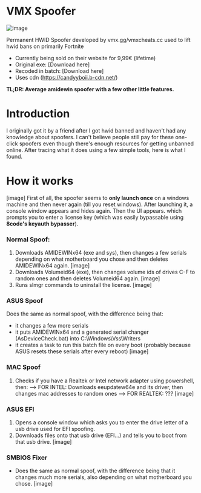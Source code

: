 # VMX Spoofer
![image](https://github.com/user-attachments/assets/df48c882-6e89-47eb-867e-e18bc6f16150)

Permanent HWID Spoofer developed by vmx.gg/vmxcheats.cc used to lift hwid bans on primarily Fortnite
- Currently being sold on their website for 9,99€ (lifetime)
- Original exe: [Download here]
- Recoded in batch: [Download here]
- Uses cdn (https://candyyboii.b-cdn.net/)

**TL;DR: Average amidewin spoofer with a few other little features.**

# Introduction
I originally got it by a friend after I got hwid banned and haven't had any knowledge about spoofers. I can't believe people still pay for these one-click spoofers even though there's enough resources for getting unbanned online. After tracing what it does using a few simple tools, here is what I found.

# How it works
[image]
First of all, the spoofer seems to **only launch once** on a windows machine and then never again (till you reset windows). After launching it, a console window appears and hides again. Then the UI appears. which prompts you to enter a license key (which was easily bypassable using **8code's keyauth bypasser**).

### Normal Spoof:
1. Downloads AMIDEWINx64 (exe and sys), then changes a few serials depending on what motherboard you chose and then deletes AMIDEWINx64 again.
[image]
2. Downloads Volumeid64 (exe), then changes volume ids of drives C-F to random ones and then deletes Volumeid64 again.
[image]
3. Runs slmgr commands to uninstall the license.
[image]

### ASUS Spoof
Does the same as normal spoof, with the difference being that:
- it changes a few more serials
- it puts AMIDEWINx64 and a generated serial changer (AsDeviceCheck.bat) into C:\Windows\Vss\Writers
- it creates a task to run this batch file on every boot (probably because ASUS resets these serials after every reboot)
[image]

### MAC Spoof
1. Checks if you have a Realtek or Intel network adapter using powershell, then:
--> FOR INTEL: Downloads eeupdatew64e and its driver, then changes mac addresses to random ones
--> FOR REALTEK: ???
[image]

### ASUS EFI
1. Opens a console window which asks you to enter the drive letter of a usb drive used for EFI spoofing.
2. Downloads files onto that usb drive (EFI...) and tells you to boot from that usb drive.
[image]

### SMBIOS Fixer
- Does the same as normal spoof, with the difference being that it changes much more serials, also depending on what motherboard you chose.
[image]
